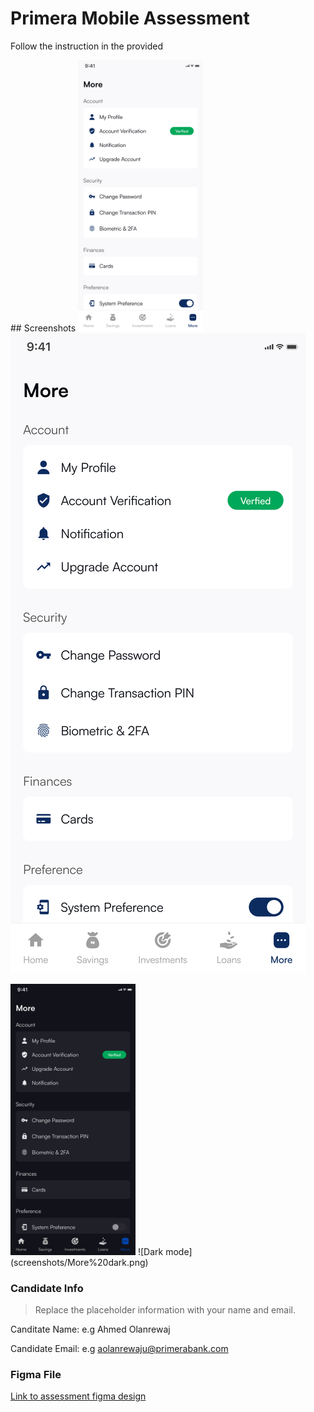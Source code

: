 # Primera Mobile Assessment

Follow the instruction in the provided 

## Screenshots
<img src="screenshots/More%20light.png" alt="Light mode" width="200"/>
![Light mode](screenshots/More%20light.png) 


<img src="screenshots/More%20dark.png" alt="Dark mode" width="200"/>
![Dark mode](screenshots/More%20dark.png)

### Candidate Info
> Replace the placeholder information with your name and email.

Canditate Name: 
e.g Ahmed Olanrewaj

Candidate Email: 
e.g aolanrewaju@primerabank.com

### Figma File

[Link to assessment figma design](https://www.figma.com/file/yzhdvHICb4gdsdhcyeMW3T/Primera-Mobile-Assessment?node-id=0%3A1&t=LyTqbGDaLREM4zWE-1)
